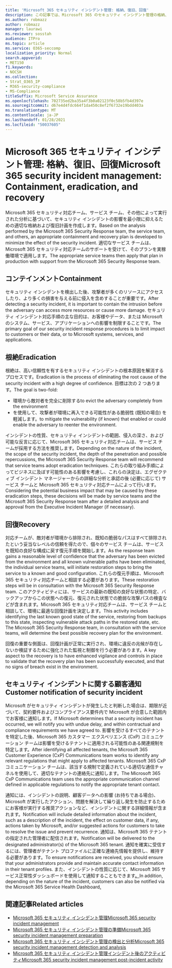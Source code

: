 ```yaml
---
title: 'Microsoft 365 セキュリティ インシデント管理: 格納、復旧、回復'
description: この記事では、Microsoft 365 のセキュリティ インシデント管理の格納、復旧、および回復プロセスの概要について説明します。
ms.author: robmazz
author: robmazz
manager: laurawi
ms.reviewer: sosstah
audience: ITPro
ms.topic: article
ms.service: O365-seccomp
localization_priority: Normal
search.appverid:
- MET150
f1.keywords:
- NOCSH
ms.collection:
- Strat_O365_IP
- M365-security-compliance
- MS-Compliance
titleSuffix: Microsoft Service Assurance
ms.openlocfilehash: 702735ed2ba35a4f3b0a02123f0c58b5fb4d397e
ms.sourcegitcommit: d67e4d4fdc664f1da450c8ef2f6732e19bdd403a
ms.translationtype: MT
ms.contentlocale: ja-JP
ms.lasthandoff: 01/28/2021
ms.locfileid: "50037605"
---
```

# <a name="microsoft-365-security-incident-management-containment-eradication-and-recovery"></a><span data-ttu-id="b6c6f-103">Microsoft 365 セキュリティ インシデント管理: 格納、復旧、回復</span><span class="sxs-lookup"><span data-stu-id="b6c6f-103">Microsoft 365 security incident management: Containment, eradication, and recovery</span></span>

<span data-ttu-id="b6c6f-104">Microsoft 365 セキュリティ対応チーム、サービス チーム、その他によって実行された分析に基づいて、セキュリティ インシデントの影響を最小限に抑えるための適切な格納および復旧計画を作成します。</span><span class="sxs-lookup"><span data-stu-id="b6c6f-104">Based on the analysis performed by the Microsoft 365 Security Response team, the service team, and others, an appropriate containment and recovery plan is developed to minimize the effect of the security incident.</span></span> <span data-ttu-id="b6c6f-105">適切なサービス チームは、Microsoft 365 セキュリティ対応チームのサポートを受けて、そのプランを実稼働環境で適用します。</span><span class="sxs-lookup"><span data-stu-id="b6c6f-105">The appropriate service teams then apply that plan in production with support from the Microsoft 365 Security Response team.</span></span>

## <a name="containment"></a><span data-ttu-id="b6c6f-106">コンテインメント</span><span class="sxs-lookup"><span data-stu-id="b6c6f-106">Containment</span></span>

<span data-ttu-id="b6c6f-107">セキュリティ インシデントを検出した後、攻撃者が多くのリソースにアクセスしたり、より多くの損害を与える前に侵入を含めすることが重要です。</span><span class="sxs-lookup"><span data-stu-id="b6c6f-107">After detecting a security incident, it is important to contain the intrusion before the adversary can access more resources or cause more damage.</span></span> <span data-ttu-id="b6c6f-108">セキュリティ インシデント対応手順の主な目的は、お客様やデータ、または Microsoft のシステム、サービス、アプリケーションへの影響を制限することです。</span><span class="sxs-lookup"><span data-stu-id="b6c6f-108">The primary goal of our security incident response procedures is to limit impact to customers or their data, or to Microsoft systems, services, and applications.</span></span>

## <a name="eradication"></a><span data-ttu-id="b6c6f-109">根絶</span><span class="sxs-lookup"><span data-stu-id="b6c6f-109">Eradication</span></span>

<span data-ttu-id="b6c6f-110">根絶は、高い信頼性を有するセキュリティ インシデントの根本原因を解消するプロセスです。</span><span class="sxs-lookup"><span data-stu-id="b6c6f-110">Eradication is the process of eliminating the root cause of the security incident with a high degree of confidence.</span></span> <span data-ttu-id="b6c6f-111">目標は次の 2 つあります。</span><span class="sxs-lookup"><span data-stu-id="b6c6f-111">The goal is two-fold:</span></span>

- <span data-ttu-id="b6c6f-112">環境から敵対者を完全に削除する</span><span class="sxs-lookup"><span data-stu-id="b6c6f-112">to evict the adversary completely from the environment</span></span>
- <span data-ttu-id="b6c6f-113">を使用して、攻撃者が環境に再入できる可能性がある脆弱性 (既知の場合) を軽減します。</span><span class="sxs-lookup"><span data-stu-id="b6c6f-113">to mitigate the vulnerability (if known) that enabled or could enable the adversary to reenter the environment.</span></span>

<span data-ttu-id="b6c6f-114">インシデントの性質、セキュリティ インシデントの範囲、侵入の深さ、および可能な反言に応じて、Microsoft 365 セキュリティ対応チームは、サービス チームが採用する方法を推奨します。</span><span class="sxs-lookup"><span data-stu-id="b6c6f-114">Depending on the nature of the incident, the scope of the security incident, the depth of the penetration and possible repercussions, the Microsoft 365 Security Response team will recommend that service teams adopt eradication techniques.</span></span> <span data-ttu-id="b6c6f-115">これらの取り組み手順によってビジネスに及ぼす可能性のある影響を考慮し、これらの決定は、エグゼクティブ インシデント マネージャーからの詳細な分析と承認の後 (必要に応じて) サービス チームと Microsoft 365 セキュリティ対応チームによって行います。</span><span class="sxs-lookup"><span data-stu-id="b6c6f-115">Considering the potential business impact that may be caused by these eradication steps, these decisions will be made by service teams and the Microsoft 365 Security Response team after a detailed analysis and approval from the Executive Incident Manager (if necessary).</span></span>

## <a name="recovery"></a><span data-ttu-id="b6c6f-116">回復</span><span class="sxs-lookup"><span data-stu-id="b6c6f-116">Recovery</span></span>

<span data-ttu-id="b6c6f-117">対応チームが、敵対者が環境から排除され、既知の脆弱なパスはすべて排除されたという妥当なレベルの信頼を得たので、個々のサービス チームは、サービスを既知の良好な構成に戻す復元手順を開始します。</span><span class="sxs-lookup"><span data-stu-id="b6c6f-117">As the response team gains a reasonable level of confidence that the adversary has been evicted from the environment and all known vulnerable paths have been eliminated, the individual service teams, will initiate restoration steps to bring the service to a known and good configuration.</span></span> <span data-ttu-id="b6c6f-118">これらの復元手順は、Microsoft 365 セキュリティ対応チームと相談する必要があります。</span><span class="sxs-lookup"><span data-stu-id="b6c6f-118">These restoration steps will be in consultation with the Microsoft 365 Security Response team.</span></span> <span data-ttu-id="b6c6f-119">このアクティビティには、サービスの最新の既知の良好な状態の特定、バックアップからこの状態への復元、復元された状態での脆弱な攻撃パスの検査などが含まれます。Microsoft 365 セキュリティ対応チームは、サービス チームと相談して、環境に最適な回復計画を決定します。</span><span class="sxs-lookup"><span data-stu-id="b6c6f-119">This activity includes identifying the last known good state of the service, restoring from backups to this state, inspecting vulnerable attack paths in the restored state, etc. The Microsoft 365 Security Response team, in consultation with the service teams, will determine the best possible recovery plan for the environment.</span></span>

<span data-ttu-id="b6c6f-120">回復の重要な側面は、回復計画が正常に実行され、環境に違反の兆候が存在しないか検証するために強化された監視と制御を行う必要があります。</span><span class="sxs-lookup"><span data-stu-id="b6c6f-120">A key aspect to the recovery is to have enhanced vigilance and controls in place to validate that the recovery plan has been successfully executed, and that no signs of breach exist in the environment.</span></span>

## <a name="customer-notification-of-security-incident"></a><span data-ttu-id="b6c6f-121">セキュリティ インシデントに関する顧客通知</span><span class="sxs-lookup"><span data-stu-id="b6c6f-121">Customer notification of security incident</span></span>

<span data-ttu-id="b6c6f-122">Microsoft がセキュリティ インシデントが発生したと判断した場合は、期限が近づいて、契約要件およびコンプライアンス要件内で Microsoft が合意した範囲内でお客様に通知します。</span><span class="sxs-lookup"><span data-stu-id="b6c6f-122">If Microsoft determines that a security incident has occurred, we will notify you with undue delay, and within contractual and compliance requirements we have agreed to.</span></span> <span data-ttu-id="b6c6f-123">影響を受けるすべてのテナントを特定した後、Microsoft 365 カスタマー エクスペリエンス (CxP) コミュニケーション チームは影響を受けるテナントに適用される可能性のある関連規制を特定します。</span><span class="sxs-lookup"><span data-stu-id="b6c6f-123">After identifying all affected tenants, the Microsoft 365 Customer Experience (CxP) Communications team works to identify any relevant regulations that might apply to affected tenants.</span></span> <span data-ttu-id="b6c6f-124">Microsoft 365 CxP コミュニケーション チームは、該当する規制で定義されている適切な通信チャネルを使用して、適切なテナントの連絡先に通知します。</span><span class="sxs-lookup"><span data-stu-id="b6c6f-124">The Microsoft 365 CxP Communications team uses the appropriate communication channel defined in applicable regulations to notify the appropriate tenant contact.</span></span>

<span data-ttu-id="b6c6f-125">通知には、インシデントの説明、顧客データへの影響 (お持ちである場合)、Microsoft が実行したアクション、問題を解決して繰り返し発生を防止するためにお客様が実行する推奨アクションなど、インシデントに関する詳細情報が含まれます。</span><span class="sxs-lookup"><span data-stu-id="b6c6f-125">Notification will include detailed information about the incident, such as a description of the incident, the effect on customer data, if any, actions taken by Microsoft, and/or suggested actions for customers to take to resolve the issue and prevent recurrence.</span></span> <span data-ttu-id="b6c6f-126">通知は、Microsoft 365 テナントの指定された管理者に配信されます。</span><span class="sxs-lookup"><span data-stu-id="b6c6f-126">Notification will be delivered to the designated administrator(s) of the Microsoft 365 tenant.</span></span> <span data-ttu-id="b6c6f-127">通知を確実に受信するには、管理者がテナント プロファイルに正確な連絡先情報を提供し、維持する必要があります。</span><span class="sxs-lookup"><span data-stu-id="b6c6f-127">To ensure notifications are received, you should ensure that your administrators provide and maintain accurate contact information in their tenant profiles.</span></span> <span data-ttu-id="b6c6f-128">また、インシデントの性質に応じて、Microsoft 365 サービス正常性ダッシュボードを使用して通知することもできます[。](http://status.yammer.com/)</span><span class="sxs-lookup"><span data-stu-id="b6c6f-128">In addition, depending on the nature of the incident, customers can also be notified via the Microsoft 365 Service Health Dashboard[.](http://status.yammer.com/)</span></span>

## <a name="related-articles"></a><span data-ttu-id="b6c6f-129">関連記事</span><span class="sxs-lookup"><span data-stu-id="b6c6f-129">Related articles</span></span>

- [<span data-ttu-id="b6c6f-130">Microsoft 365 セキュリティ インシデント管理</span><span class="sxs-lookup"><span data-stu-id="b6c6f-130">Microsoft 365 security incident management</span></span>](assurance-security-incident-management.md)
- [<span data-ttu-id="b6c6f-131">Microsoft 365 セキュリティ インシデント管理の準備</span><span class="sxs-lookup"><span data-stu-id="b6c6f-131">Microsoft 365 security incident management preparation</span></span>](assurance-sim-preparation.md)
- [<span data-ttu-id="b6c6f-132">Microsoft 365 セキュリティ インシデント管理の検出と分析</span><span class="sxs-lookup"><span data-stu-id="b6c6f-132">Microsoft 365 security incident management detection and analysis</span></span>](assurance-sim-detection-analysis.md)
- [<span data-ttu-id="b6c6f-133">Microsoft 365 セキュリティ インシデント管理インシデント後のアクティビティ</span><span class="sxs-lookup"><span data-stu-id="b6c6f-133">Microsoft 365 security incident management post-incident activity</span></span>](assurance-sim-post-incident-activity.md)
